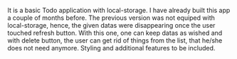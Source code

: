  It is a basic Todo application with local-storage. I have already built this app a couple of months before. The previous 
 version was not equiped with local-storage, hence, the given datas were disappearing once the user touched refresh button.       With this one, one can keep datas as wished and with delete button, the user can get rid of things from the list, that 
 he/she does not need anymore. Styling and additional features to be included.
